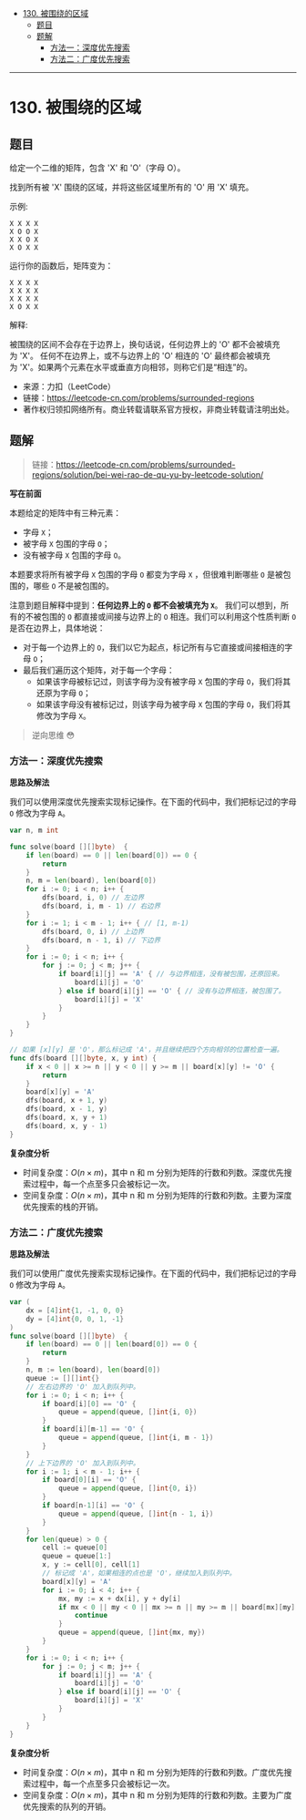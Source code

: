 - [130. 被围绕的区域](#130-被围绕的区域)
  - [题目](#题目)
  - [题解](#题解)
    - [方法一：深度优先搜索](#方法一深度优先搜索)
    - [方法二：广度优先搜索](#方法二广度优先搜索)

------------------------------

# 130. 被围绕的区域

## 题目

给定一个二维的矩阵，包含 'X' 和 'O'（字母 O）。

找到所有被 'X' 围绕的区域，并将这些区域里所有的 'O' 用 'X' 填充。

示例:

```
X X X X
X O O X
X X O X
X O X X
```

运行你的函数后，矩阵变为：

```
X X X X
X X X X
X X X X
X O X X
```

解释:

被围绕的区间不会存在于边界上，换句话说，任何边界上的 'O' 都不会被填充为 'X'。 任何不在边界上，或不与边界上的 'O' 相连的 'O' 最终都会被填充为 'X'。如果两个元素在水平或垂直方向相邻，则称它们是“相连”的。

- 来源：力扣（LeetCode）
- 链接：https://leetcode-cn.com/problems/surrounded-regions
- 著作权归领扣网络所有。商业转载请联系官方授权，非商业转载请注明出处。


## 题解

> 链接：https://leetcode-cn.com/problems/surrounded-regions/solution/bei-wei-rao-de-qu-yu-by-leetcode-solution/

**写在前面**

本题给定的矩阵中有三种元素：

- 字母 `X`；
- 被字母 `X` 包围的字母 `O`；
- 没有被字母 `X` 包围的字母 `O`。

本题要求将所有被字母 `X` 包围的字母 `O` 都变为字母 `X` ，但很难判断哪些 `O` 是被包围的，哪些 `O` 不是被包围的。

注意到题目解释中提到：**任何边界上的 `O` 都不会被填充为 `X`**。 我们可以想到，所有的不被包围的 `O` 都直接或间接与边界上的 `O` 相连。我们可以利用这个性质判断 `O` 是否在边界上，具体地说：

- 对于每一个边界上的 `O`，我们以它为起点，标记所有与它直接或间接相连的字母 `O`；
- 最后我们遍历这个矩阵，对于每一个字母：
    - 如果该字母被标记过，则该字母为没有被字母 `X` 包围的字母 `O`，我们将其还原为字母 `O`；
    - 如果该字母没有被标记过，则该字母为被字母 `X` 包围的字母 `O`，我们将其修改为字母 `X`。

> 逆向思维 😳

### 方法一：深度优先搜索

**思路及解法**

我们可以使用深度优先搜索实现标记操作。在下面的代码中，我们把标记过的字母 `O` 修改为字母 `A`。

```go
var n, m int

func solve(board [][]byte)  {
    if len(board) == 0 || len(board[0]) == 0 {
        return
    }
    n, m = len(board), len(board[0])
    for i := 0; i < n; i++ {
        dfs(board, i, 0) // 左边界
        dfs(board, i, m - 1) // 右边界
    }
    for i := 1; i < m - 1; i++ { // [1, m-1)
        dfs(board, 0, i) // 上边界
        dfs(board, n - 1, i) // 下边界
    }
    for i := 0; i < n; i++ {
        for j := 0; j < m; j++ {
            if board[i][j] == 'A' { // 与边界相连，没有被包围，还原回来。
                board[i][j] = 'O'
            } else if board[i][j] == 'O' { // 没有与边界相连，被包围了。
                board[i][j] = 'X'
            }
        }
    }
}

// 如果 [x][y] 是 'O'，那么标记成 'A'，并且继续把四个方向相邻的位置检查一遍。
func dfs(board [][]byte, x, y int) {
    if x < 0 || x >= n || y < 0 || y >= m || board[x][y] != 'O' {
        return
    }
    board[x][y] = 'A'
    dfs(board, x + 1, y)
    dfs(board, x - 1, y)
    dfs(board, x, y + 1)
    dfs(board, x, y - 1)
}
```

**复杂度分析**

- 时间复杂度：$O(n \times m)$，其中 n 和 m 分别为矩阵的行数和列数。深度优先搜索过程中，每一个点至多只会被标记一次。
- 空间复杂度：$O(n \times m)$，其中 n 和 m 分别为矩阵的行数和列数。主要为深度优先搜索的栈的开销。

### 方法二：广度优先搜索

**思路及解法**

我们可以使用广度优先搜索实现标记操作。在下面的代码中，我们把标记过的字母 `O` 修改为字母 `A`。

```go
var (
    dx = [4]int{1, -1, 0, 0}
    dy = [4]int{0, 0, 1, -1}
)
func solve(board [][]byte)  {
    if len(board) == 0 || len(board[0]) == 0 {
        return
    }
    n, m := len(board), len(board[0])
    queue := [][]int{}
    // 左右边界的 'O' 加入到队列中。
    for i := 0; i < n; i++ {
        if board[i][0] == 'O' {
            queue = append(queue, []int{i, 0})
        }
        if board[i][m-1] == 'O' {
            queue = append(queue, []int{i, m - 1})
        }
    }
    // 上下边界的 'O' 加入到队列中。
    for i := 1; i < m - 1; i++ {
        if board[0][i] == 'O' {
            queue = append(queue, []int{0, i})
        }
        if board[n-1][i] == 'O' {
            queue = append(queue, []int{n - 1, i})
        }
    }
    for len(queue) > 0 {
        cell := queue[0]
        queue = queue[1:]
        x, y := cell[0], cell[1]
        // 标记成 'A'，如果相连的点也是 'O'，继续加入到队列中。
        board[x][y] = 'A'
        for i := 0; i < 4; i++ {
            mx, my := x + dx[i], y + dy[i]
            if mx < 0 || my < 0 || mx >= n || my >= m || board[mx][my] != 'O' {
                continue
            }
            queue = append(queue, []int{mx, my})
        }
    }
    for i := 0; i < n; i++ {
        for j := 0; j < m; j++ {
            if board[i][j] == 'A' {
                board[i][j] = 'O'
            } else if board[i][j] == 'O' {
                board[i][j] = 'X'
            }
        }
    }
}
```

**复杂度分析**

- 时间复杂度：$O(n \times m)$，其中 n 和 m 分别为矩阵的行数和列数。广度优先搜索过程中，每一个点至多只会被标记一次。
- 空间复杂度：$O(n \times m)$，其中 n 和 m 分别为矩阵的行数和列数。主要为广度优先搜索的队列的开销。

